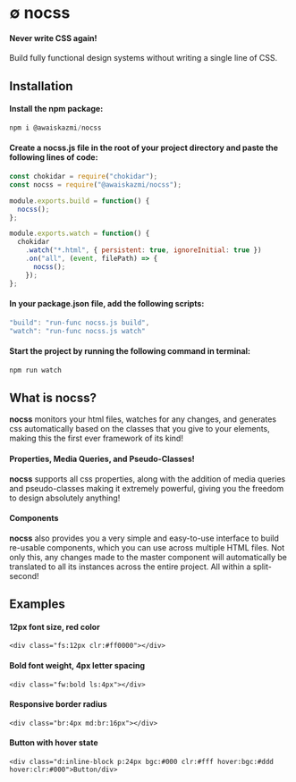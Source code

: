 # &empty; nocss

#### Never write CSS again!

Build fully functional design systems without writing a single line of CSS.

## Installation

#### Install the npm package:

```javascript
npm i @awaiskazmi/nocss
```

#### Create a nocss.js file in the root of your project directory and paste the following lines of code:

```javascript
const chokidar = require("chokidar");
const nocss = require("@awaiskazmi/nocss");

module.exports.build = function() {
  nocss();
};

module.exports.watch = function() {
  chokidar
    .watch("*.html", { persistent: true, ignoreInitial: true })
    .on("all", (event, filePath) => {
      nocss();
    });
};
```

#### In your package.json file, add the following scripts:

```javascript
"build": "run-func nocss.js build",
"watch": "run-func nocss.js watch"
```

#### Start the project by running the following command in terminal:

```javascript
npm run watch
```

## What is nocss?

**nocss** monitors your html files, watches for any changes, and generates css automatically based on the classes that you give to your elements, making this the first ever framework of its kind!

#### Properties, Media Queries, and Pseudo-Classes!

**nocss** supports all css properties, along with the addition of media queries and pseudo-classes making it extremely powerful, giving you the freedom to design absolutely anything!

#### Components

**nocss** also provides you a very simple and easy-to-use interface to build re-usable components, which you can use across multiple HTML files. Not only this, any changes made to the master component will automatically be translated to all its instances across the entire project. All within a split-second!

## Examples

#### 12px font size, red color

`<div class="fs:12px clr:#ff0000"></div>`

#### Bold font weight, 4px letter spacing

`<div class="fw:bold ls:4px"></div>`

#### Responsive border radius

`<div class="br:4px md:br:16px"></div>`

#### Button with hover state

`<div class="d:inline-block p:24px bgc:#000 clr:#fff hover:bgc:#ddd hover:clr:#000">Button/div>`
